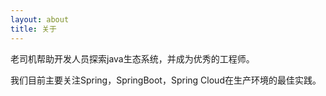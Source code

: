 ```yaml
---
layout: about
title: 关于
---
```


老司机帮助开发人员探索java生态系统，并成为优秀的工程师。

我们目前主要关注Spring，SpringBoot，Spring Cloud在生产环境的最佳实践。
